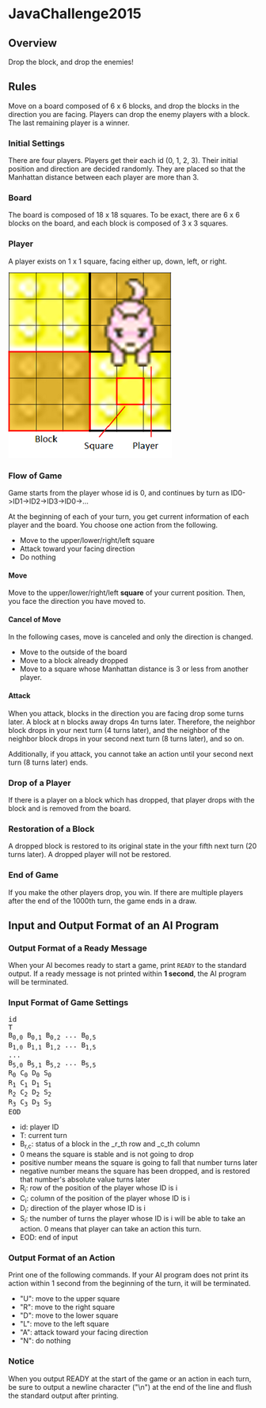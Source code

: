 # JavaChallenge2015

## Overview

Drop the block, and drop the enemies!


## Rules

Move on a board composed of 6 x 6 blocks, and drop the blocks in the direction you are facing.
Players can drop the enemy players with a block. The last remaining player is a winner.


### Initial Settings

There are four players. Players get their each id (0, 1, 2, 3).
Their initial position and direction are decided randomly.
They are placed so that the Manhattan distance between each player are more than 3.


### Board

The board is composed of 18 x 18 squares.
To be exact, there are 6 x 6 blocks on the board, and each block is composed of 3 x 3 squares.

### Player

A player exists on 1 x 1 square, facing either up, down, left, or right.

![Sample](./node_modules/img/fieldE.png)

### Flow of Game

Game starts from the player whose id is 0, and continues by turn as ID0->ID1->ID2->ID3->ID0->...

At the beginning of each of your turn, you get current information of each player and the board.
You choose one action from the following.
- Move to the upper/lower/right/left square
- Attack toward your facing direction
- Do nothing

#### Move

Move to the upper/lower/right/left **square** of your current position.
Then, you face the direction you have moved to.

#### Cancel of Move

In the following cases, move is canceled and only the direction is changed.
- Move to the outside of the board
- Move to a block already dropped
- Move to a square whose Manhattan distance is 3 or less from another player.

#### Attack

When you attack, blocks in the direction you are facing drop some turns later.
A block at n blocks away drops 4n turns later.
Therefore, the neighbor block drops in your next turn (4 turns later),
and the neighbor of the neighbor block drops in your second next turn (8 turns later), and so on.

Additionally, if you attack, you cannot take an action until your second next turn (8 turns later) ends.

### Drop of a Player

If there is a player on a block which has dropped, that player drops with the block and is removed from the board.

### Restoration of a Block

A dropped block is restored to its original state in the your fifth next turn (20 turns later).
A dropped player will not be restored.

### End of Game

If you make the other players drop, you win.
If there are multiple players after the end of the 1000th turn, the game ends in a draw.


## Input and Output Format of an AI Program

### Output Format of a Ready Message

When your AI becomes ready to start a game, print `READY` to the standard output. If a ready message is not printed within **1 second**, the AI program will be terminated.

### Input Format of Game Settings

<pre>
id
T
B<sub>0,0</sub> B<sub>0,1</sub> B<sub>0,2</sub> ... B<sub>0,5</sub>
B<sub>1,0</sub> B<sub>1,1</sub> B<sub>1,2</sub> ... B<sub>1,5</sub>
...
B<sub>5,0</sub> B<sub>5,1</sub> B<sub>5,2</sub> ... B<sub>5,5</sub>
R<sub>0</sub> C<sub>0</sub> D<sub>0</sub> S<sub>0</sub>
R<sub>1</sub> C<sub>1</sub> D<sub>1</sub> S<sub>1</sub>
R<sub>2</sub> C<sub>2</sub> D<sub>2</sub> S<sub>2</sub>
R<sub>3</sub> C<sub>3</sub> D<sub>3</sub> S<sub>3</sub>
EOD
</pre>

* id: player ID
* T: current turn
* B<sub>r,c</sub>: status of a block in the _r_th row and _c_th column
 * 0 means the square is stable and is not going to drop
 * positive number means the square is going to fall that number turns later
 * negative number means the square has been dropped, and is restored that number's absolute value turns later
* R<sub>i</sub>: row of the position of the player whose ID is i
* C<sub>i</sub>: column of the position of the player whose ID is i
* D<sub>i</sub>: direction of the player whose ID is i
* S<sub>i</sub>: the number of turns the player whose ID is i will be able to take an action. 0 means that player can take an action this turn.
* EOD: end of input

### Output Format of an Action

Print one of the following commands.
If your AI program does not print its action within 1 second from the beginning of the turn, it will be terminated.

 * "U": move to the upper square
 * "R": move to the right square
 * "D": move to the lower square
 * "L": move to the left square
 * "A": attack toward your facing direction
 * "N": do nothing

### Notice

When you output READY at the start of the game or an action in each turn, be sure to output a newline character ("\n") at the end of the line and flush the standard output after printing.
